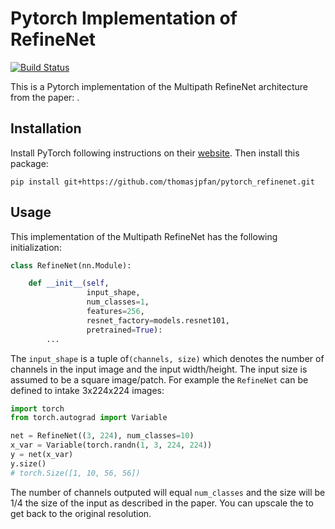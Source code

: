 # Pytorch Implementation of RefineNet

[![Build Status](https://travis-ci.org/thomasjpfan/pytorch_refinenet.svg?branch=master)](https://travis-ci.org/thomasjpfan/pytorch_refinenet)

This is a Pytorch implementation of the Multipath RefineNet architecture from the paper: []().

## Installation

Install PyTorch following instructions on their [website](http://pytorch.org). Then install this package:

```
pip install git+https://github.com/thomasjpfan/pytorch_refinenet.git
```

## Usage

This implementation of the Multipath RefineNet has the following initialization:

```python
class RefineNet(nn.Module):

    def __init__(self,
                 input_shape,
                 num_classes=1,
                 features=256,
                 resnet_factory=models.resnet101,
                 pretrained=True):
        ...
```
The `input_shape` is a tuple of`(channels, size)` which denotes the number of channels in the
input image and the input width/height. The input size is assumed to be a square image/patch. For
example the `RefineNet` can be defined to intake 3x224x224 images:

```python
import torch
from torch.autograd import Variable

net = RefineNet((3, 224), num_classes=10)
x_var = Variable(torch.randn(1, 3, 224, 224))
y = net(x_var)
y.size()
# torch.Size([1, 10, 56, 56])
```

The number of channels outputed will equal `num_classes` and the size will be 1/4 the size of the
input as described in the paper. You can upscale the to get back to the original resolution.
